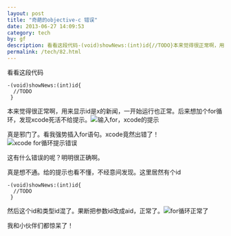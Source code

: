 ```yaml
---
layout: post
title: "奇葩的objective-c 错误"
date: 2013-06-27 14:09:53
category: tech
by: gf
description: 看看这段代码-(void)showNews:(int)id{//TODO}本来觉得很正常啊，用来显示id是x的新闻，一开始运行也正常。后来想加个for循环，发现xcode死活不给提示。真是邪门了。看我强势
permalink: /tech/82.html
---
```

看看这段代码

    -(void)showNews:(int)id{
      //TODO
     }

本来觉得很正常啊，用来显示id是x的新闻，一开始运行也正常。后来想加个for循环，发现xcode死活不给提示。![输入for，xcode的提示][for_xcode]

真是邪门了。看我强势插入for语句。xcode竟然出错了！![xcode for循环提示错误][xcode for]

这有什么错误的呢？明明很正确啊。

真是想不通。给的提示也看不懂，不经意间发现。这里居然有个id

    -(void)showNews:(int)id{
      //TODO
     }

然后这个id和类型id混了。果断把参数id改成aid，正常了。![for循环正常了][for]

我和小伙伴们都惊呆了！


[for_xcode]: http://www.gfzj.us/gfzjus_blog/tech/2014-10-22/b10c0907ae7310637111b5190d9b2000.jpg
[xcode for]: http://www.gfzj.us/gfzjus_blog/tech/2014-10-22/5d91d842d1b462f8f0b287390c297a01.jpg
[for]: http://www.gfzj.us/gfzjus_blog/tech/2014-10-22/e14508a3aef85aa2e38f1383b4a62d77.jpg